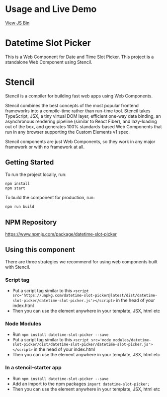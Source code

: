 # Usage and Live Demo

[View JS Bin](https://jsbin.com/yihufeg/edit?html,output)

# Datetime Slot Picker

This is a Web Component for Date and Time Slot Picker. This project is a standalone Web Component using Stencil.

# Stencil

Stencil is a compiler for building fast web apps using Web Components.

Stencil combines the best concepts of the most popular frontend frameworks into a compile-time rather than run-time tool.  Stencil takes TypeScript, JSX, a tiny virtual DOM layer, efficient one-way data binding, an asynchronous rendering pipeline (similar to React Fiber), and lazy-loading out of the box, and generates 100% standards-based Web Components that run in any browser supporting the Custom Elements v1 spec.

Stencil components are just Web Components, so they work in any major framework or with no framework at all.

## Getting Started

To run the project locally, run:

```bash
npm install
npm start
```

To build the component for production, run:

```bash
npm run build
```

## NPM Repository

https://www.npmjs.com/package/datetime-slot-picker

## Using this component

There are three strategies we recommend for using web components built with Stencil.

### Script tag

- Put a script tag similar to this `<script src='https://unpkg.com/datetime-slot-picker@latest/dist/datetime-slot-picker/datetime-slot-picker.js'></script>` in the head of your index.html
- Then you can use the element anywhere in your template, JSX, html etc

### Node Modules
- Run `npm install datetime-slot-picker --save`
- Put a script tag similar to this `<script src='node_modules/datetime-slot-picker/dist/datetime-slot-picker/datetime-slot-picker.js'></script>` in the head of your index.html
- Then you can use the element anywhere in your template, JSX, html etc

### In a stencil-starter app
- Run `npm install datetime-slot-picker --save`
- Add an import to the npm packages `import datetime-slot-picker;`
- Then you can use the element anywhere in your template, JSX, html etc
